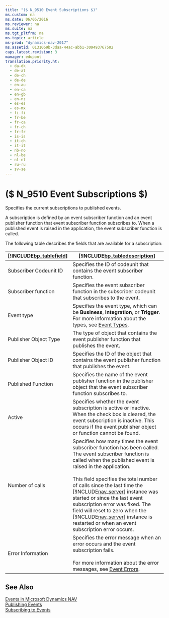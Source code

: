 ```yaml
---
title: "($ N_9510 Event Subscriptions $)"
ms.custom: na
ms.date: 06/05/2016
ms.reviewer: na
ms.suite: na
ms.tgt_pltfrm: na
ms.topic: article
ms-prod: "dynamics-nav-2017"
ms.assetid: 0131069b-3daa-44ac-abb1-309493767502
caps.latest.revision: 3
manager: edupont
translation.priority.ht: 
  - da-dk
  - de-at
  - de-ch
  - de-de
  - en-au
  - en-ca
  - en-gb
  - en-nz
  - es-es
  - es-mx
  - fi-fi
  - fr-be
  - fr-ca
  - fr-ch
  - fr-fr
  - is-is
  - it-ch
  - it-it
  - nb-no
  - nl-be
  - nl-nl
  - ru-ru
  - sv-se
---
```

# ($ N_9510 Event Subscriptions $)
Specifies the current subscriptions to published events.  
  
 A subscription is defined by an event subscriber function and an event publisher function that event subscriber function subscribes to. When a published event is raised in the application, the event subscriber function is called.  
  
 The following table describes the fields that are available for a subscription:  
  
|[!INCLUDE[bp_tablefield](../includes/bp_tablefield_md.md)]|[!INCLUDE[bp_tabledescription](../includes/bp_tabledescription_md.md)]|  
|---------------------------------|---------------------------------------|  
|Subscriber Codeunit ID|Specifies the ID of codeunit that contains the event subscriber function.|  
|Subscriber function|Specifies the event subscriber function in the subscriber codeunit that subscribes to the event.|  
|Event type|Specifies the event type, which can be **Business**, **Integration**, or **Trigger**. For more information about the types, see [Event Types](dynamics-nav/Event-Types.md).|  
|Publisher Object Type|The type of object that contains the event publisher function that publishes the event.|  
|Publisher Object ID|Specifies the ID of the object that contains the event publisher function that publishes the event.|  
|Published Function|Specifies the name of the event publisher function in the publisher object that the event subscriber function subscribes to.|  
|Active|Specifies whether the event subscription is active or inactive. When the check box is cleared, the event subscription is inactive. This occurs if the event publisher object or function cannot be found.|  
|Number of calls|Specifies how many times the event subscriber function has been called. The event subscriber function is called when the published event is raised in the application.<br /><br /> This field specifies the total number of calls since the last time the [!INCLUDE[nav_server](../includes/nav_server_md.md)] instance was started or since the last event subscription error was fixed. The field will reset to zero when the [!INCLUDE[nav_server](../includes/nav_server_md.md)] instance is restarted or when an event subscription error occurs.|  
|Error Information|Specifies the error message when an error occurs and the event subscription fails.<br /><br /> For more information about the error messages, see [Event Errors](dynamics-nav/Event-Errors.md).|  
  
## See Also  
 [Events in Microsoft Dynamics NAV](dynamics-nav/Events-in-Microsoft-Dynamics-NAV.md)   
 [Publishing Events](dynamics-nav/Publishing-Events.md)   
 [Subscribing to Events](dynamics-nav/Subscribing-to-Events.md)